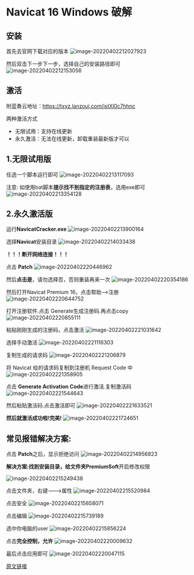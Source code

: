 # Navicat 16 Windows 破解

## 安装
首先去官网下载对应的版本
![image-20220402212027923](https://billy.taoxiaoxin.club//img/202204022120003.png)

然后双击下一步下一步，选择自己的安装路径即可
![image-20220402212153056](https://billy.taoxiaoxin.club//img/202204022121112.png)


## 激活
附蓝奏云地址：https://txyz.lanzouj.com/istXl0c7hhnc

两种激活方式
- 无限试用：支持在线更新
- 永久激活：无法在线更新，卸载重装最新版才可以


## 1.无限试用版
任选一个脚本运行即可
![image-20220402213117093](https://billy.taoxiaoxin.club//img/202204022131188.png)

注意:
如使用bat脚本**提示找不到指定的注册表**，选用exe即可
![image-20220402213354128](https://billy.taoxiaoxin.club//img/202204022133299.png)


## 2.永久激活版
运行**NavicatCracker.exe**
![image-20220402213900164](https://billy.taoxiaoxin.club//img/202204022139210.png)

选择**Navicat**安装目录
![image-20220402214033438](https://billy.taoxiaoxin.club//img/202204022140519.png)

**！！！断开网络连接！！！**

点击 **Patch**
![image-20220402220446962](https://billy.taoxiaoxin.club//img/202204022219898.png)

然后**点击是**，请勿选择否，否则重装再来一次
![image-20220402220354186](https://billy.taoxiaoxin.club//img/202204022219440.png)

然后打开Navicat Premium 16，点击帮助-->注册
![image-20220402220644752](https://billy.taoxiaoxin.club//img/202204022220363.png)

打开注册软件.点击 Generate生成注册码.再点击copy
![image-20220402220855111](https://billy.taoxiaoxin.club//img/202204022220370.png)

粘贴刚刚生成的注册码，点击激活
![image-20220402221031642](https://billy.taoxiaoxin.club//img/202204022220190.png)

选择手动激活
![image-20220402221116303](https://billy.taoxiaoxin.club//img/202204022220522.png)

复制生成的请求码
![image-20220402221206879](https://billy.taoxiaoxin.club//img/202204022220118.png)

将 Navicat 给的请求码复制到注册机 Request Code 中
![image-20220402221358905](https://billy.taoxiaoxin.club//img/202204022220679.png)

点击 **Generate Activation Code**进行激活.复制激活码
![image-20220402221544643](https://billy.taoxiaoxin.club//img/202204022220560.png)

然后粘贴激活码.点击激活即可
![image-20220402221633521](https://billy.taoxiaoxin.club//img/202204022220841.png)

**然后就激活成功啦!完美!**
![image-20220402221724651](https://billy.taoxiaoxin.club//img/202204022220433.png)


## 常见报错解决方案:
点击 **Patch**之后，显示拒绝访问
![image-20220402214956823](https://billy.taoxiaoxin.club//img/202204022222342.png)

**解决方案:**找到安装目录，给文件夹**PremiumSoft**开启修改权限

![image-20220402215249438](https://billy.taoxiaoxin.club//img/202204022225576.png)

点击文件夹，右键--->属性
![image-20220402215520984](https://billy.taoxiaoxin.club//img/202204022224077.png)

点击安全
![image-20220402215658071](https://billy.taoxiaoxin.club//img/202204022223961.png)

点击编辑
![image-20220402215739189](https://billy.taoxiaoxin.club//img/202204022219937.png)

选中你电脑的user
![image-20220402215856224](https://billy.taoxiaoxin.club//img/202204022219433.png)

点击**完全控制，允许**
![image-20220402220009632](https://billy.taoxiaoxin.club//img/202204022219842.png)

最后点击应用即可
![image-20220402220047115](https://billy.taoxiaoxin.club//img/202204022219926.png)


[原文链接](https://zhuanlan.zhihu.com/p/492364793)
